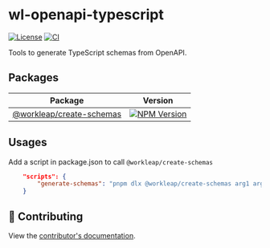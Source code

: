 # wl-openapi-typescript

[![License](https://img.shields.io/badge/License-Apache_2.0-blue.svg)](./LICENSE)
[![CI](https://github.com/gsoft-inc/wl-openapi-typescript/actions/workflows/ci.yml/badge.svg)](https://github.com/gsoft-inc/wl-openapi-typescript/actions/workflows/ci.yml)

Tools to generate TypeScript schemas from OpenAPI.

## Packages

| Package                 | Version                                                                                                                                     |
|-------------------------| ---------------------------------------------------------------------------------------------------------------------------------------------|
| [@workleap/create-schemas](https://www.npmjs.org/package/@workleap/create-schemas)| [![NPM Version](http://img.shields.io/npm/v/@workleap/create-schemas.svg?style=flat)](https://www.npmjs.org/package/@workleap/create-schemas) |


## Usages

Add a script in package.json to call `@workleap/create-schemas`

```json
    "scripts": {
        "generate-schemas": "pnpm dlx @workleap/create-schemas arg1 arg2",
    }
```

## 🤝 Contributing

View the [contributor's documentation](./CONTRIBUTING.md).
